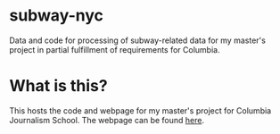# subway-nyc
Data and code for processing of subway-related data for my master's project in partial fulfillment of requirements for Columbia.

# What is this?

This hosts the code and webpage for my master's project for Columbia Journalism School. The webpage can be found [here](https://pmagtulis.github.io/subway-nyc/).
